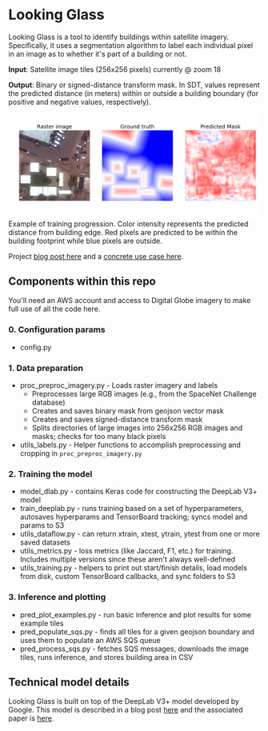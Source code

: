 # Looking Glass

Looking Glass is a tool to identify buildings within satellite imagery. Specifically, it uses a segmentation algorithm to label each individual pixel in an image as to whether it's part of a building or not.

**Input**: Satellite image tiles (256x256 pixels) currently @ zoom 18

**Output**: Binary or signed-distance transform mask. In SDT, values represent the predicted distance (in meters) within or outside a building boundary (for positive and negative values, respectively).

![](lg_loop.gif)
Example of training progression. Color intensity represents the predicted distance from building edge. Red pixels are predicted to be within the building footprint while blue pixels are outside.

Project [blog post here](https://medium.com/devseed/mapping-buildings-with-help-from-machine-learning-f8d8d221214a) and a [concrete use case here](https://medium.com/devseed/weaving-automation-into-the-mapping-workflow-adding-ai-to-the-tasking-manager-52172ed2ece8).

## Components within this repo
You'll need an AWS account and access to Digital Globe imagery to make full use of all the code here.

### 0. Configuration params
* config.py

### 1. Data preparation
* proc_preproc_imagery.py - Loads raster imagery and labels
  * Preprocesses large RGB images (e.g., from the SpaceNet Challenge database)
  * Creates and saves binary mask from geojson vector mask
  * Creates and saves signed-distance transform mask
  * Splits directories of large images into 256x256 RGB images and masks; checks for too many black pixels
* utils_labels.py - Helper functions to accomplish preprocessing and cropping in `proc_preproc_imagery.py`

### 2. Training the model
* model_dlab.py - contains Keras code for constructing the DeepLab V3+ model
* train_deeplab.py - runs training based on a set of hyperparameters, autosaves hyperparams and TensorBoard tracking; syncs model and params to S3
* utils_dataflow.py - can return xtrain, xtest, ytrain, ytest from one or more saved datasets
* utils_metrics.py - loss metrics (like Jaccard, F1, etc.) for training. Includes multiple versions since these aren't always well-defined
* utils_training.py - helpers to print out start/finish details, load models from disk, custom TensorBoard callbacks, and sync folders to S3

### 3. Inference and plotting
* pred_plot_examples.py - run basic inference and plot results for some example tiles
* pred_populate_sqs.py - finds all tiles for a given geojson boundary and uses them to populate an AWS SQS queue
* pred_process_sqs.py - fetches SQS messages, downloads the image tiles, runs inference, and stores building area in CSV

## Technical model details
Looking Glass is built on top of the DeepLab V3+ model developed by Google. This model is described in a blog post [here](https://research.googleblog.com/2018/03/semantic-image-segmentation-with.html) and the associated paper is [here](https://arxiv.org/abs/1802.02611).